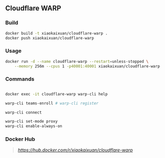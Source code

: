 ## Cloudflare WARP

### Build
```bash
docker build -t xiaokaixuan/cloudflare-warp .
docker push xiaokaixuan/cloudflare-warp
```

### Usage

```bash
docker run -d --name cloudflare-warp --restart=unless-stopped \
    --memory 256m --cpus 1 -p40001:40001 xiaokaixuan/cloudflare-warp
```

### Commands
```bash

docker exec -it cloudflare-warp warp-cli help

warp-cli teams-enroll # warp-cli register

warp-cli connect

warp-cli set-mode proxy
warp-cli enable-always-on

```

### Docker Hub
> *https://hub.docker.com/r/xiaokaixuan/cloudflare-warp*

